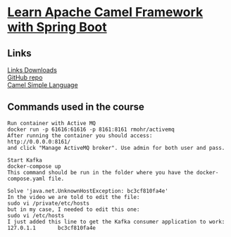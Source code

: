 # [Learn Apache Camel Framework with Spring Boot](https://www.udemy.com/course/apache-camel-framework-with-spring-boot/)  

## Links

[Links Downloads](https://github.com/in28minutes/course-material/blob/main/08-apache-camel/downloads.md)  
[GitHub repo](https://github.com/in28minutes/camel)  
[Camel Simple Language](https://camel.apache.org/components/3.21.x/languages/simple-language.html)  

## Commands used in the course  

```
Run container with Active MQ
docker run -p 61616:61616 -p 8161:8161 rmohr/activemq
After running the container you should access:
http://0.0.0.0:8161/
and click "Manage ActiveMQ broker". Use admin for both user and pass.

Start Kafka
docker-compose up
This command should be run in the folder where you have the docker-compose.yaml file.

Solve 'java.net.UnknownHostException: bc3cf810fa4e'
In the video we are told to edit the file:
sudo vi /private/etc/hosts
but in my case, I needed to edit this one:
sudo vi /etc/hosts
I just added this line to get the Kafka consumer application to work:
127.0.1.1       bc3cf810fa4e
``` 
